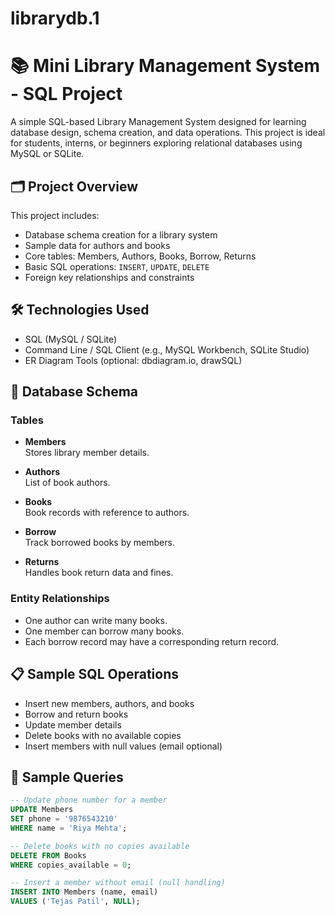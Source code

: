 # librarydb.1
# 📚 Mini Library Management System - SQL Project

A simple SQL-based Library Management System designed for learning database design, schema creation, and data operations. This project is ideal for students, interns, or beginners exploring relational databases using MySQL or SQLite.

## 🗂 Project Overview

This project includes:
- Database schema creation for a library system
- Sample data for authors and books
- Core tables: Members, Authors, Books, Borrow, Returns
- Basic SQL operations: `INSERT`, `UPDATE`, `DELETE`
- Foreign key relationships and constraints

## 🛠 Technologies Used

- SQL (MySQL / SQLite)
- Command Line / SQL Client (e.g., MySQL Workbench, SQLite Studio)
- ER Diagram Tools (optional: dbdiagram.io, drawSQL)

## 🧱 Database Schema

### Tables

- **Members**  
  Stores library member details.

- **Authors**  
  List of book authors.

- **Books**  
  Book records with reference to authors.

- **Borrow**  
  Track borrowed books by members.

- **Returns**  
  Handles book return data and fines.

### Entity Relationships

- One author can write many books.
- One member can borrow many books.
- Each borrow record may have a corresponding return record.

## 📋 Sample SQL Operations

- Insert new members, authors, and books
- Borrow and return books
- Update member details
- Delete books with no available copies
- Insert members with null values (email optional)

## 🧪 Sample Queries

```sql
-- Update phone number for a member
UPDATE Members
SET phone = '9876543210'
WHERE name = 'Riya Mehta';

-- Delete books with no copies available
DELETE FROM Books
WHERE copies_available = 0;

-- Insert a member without email (null handling)
INSERT INTO Members (name, email)
VALUES ('Tejas Patil', NULL);
